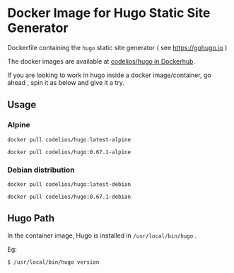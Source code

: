 # Docker Image for Hugo Static Site Generator

Dockerfile containing the `hugo` static site generator ( see https://gohugo.io )

The docker images are available at [codelios/hugo in Dockerhub](https://hub.docker.com/r/codelios/hugo).

If you are looking to work in hugo inside a docker image/container, go ahead , spin it as below and give it a try.


## Usage

### Alpine

```
docker pull codelios/hugo:latest-alpine
```

```
docker pull codelios/hugo:0.67.1-alpine
```


### Debian distribution

```
docker pull codelios/hugo:latest-debian
```

```
docker pull codelios/hugo:0.67.1-debian
```

## Hugo Path

In the container image, Hugo is installed in `/usr/local/bin/hugo` .

Eg:

```
$ /usr/local/bin/hugo version
```
